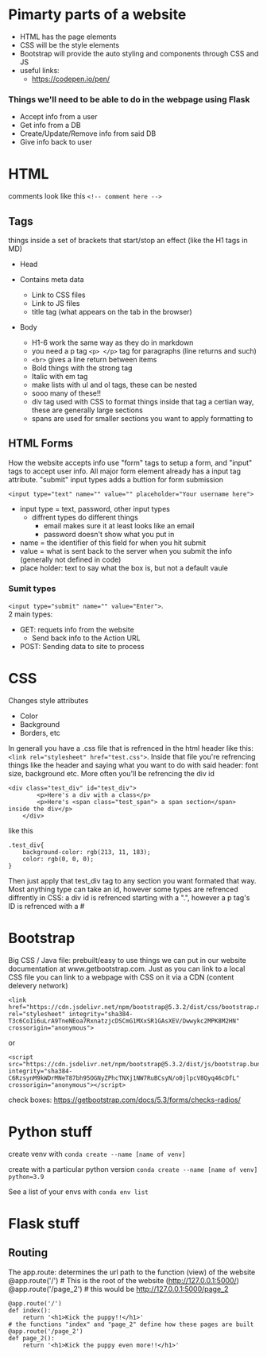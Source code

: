 <H1> Pimarty parts of a website </H1> 

*  HTML has the page elements
*  CSS will be the style elements
*  Bootstrap will provide the auto styling and components through CSS and JS
* useful links:
    * https://codepen.io/pen/

<H3> Things we'll need to be able to do in the webpage using Flask</H3>

*  Accept info from a user
*  Get info from a DB
*  Create/Update/Remove info from said DB
*  Give info back to user

<H1> HTML </H1> 

comments look like this ```<!-- comment here -->```

<H2> Tags </H2>

things inside a set of brackets that start/stop an effect (like the H1 tags in MD)

*  Head
  * Contains meta data
    * Link to CSS files
    * Link to JS files
    * title tag (what appears on the tab in the browser)

* Body
  * H1-6 work the same way as they do in markdown
  * you need a p tag ```<p> </p>``` tag for paragraphs (line returns and such)
  * ```<br>``` gives a line return between items
  * Bold things with the strong tag
  * Italic with em tag
  * make lists with ul and ol tags, these can be nested
  * sooo many of these!!
  * div tag used with CSS to format things inside that tag a certian way, these are generally large sections
  * spans are used for smaller sections you want to apply formatting to



<H2> HTML Forms </H2>
How the website accepts info use "form" tags to setup a form, and "input" tags to accept user info.  All major form element already has a input tag attribute.  "submit" input types adds a buttion for form submission

```<input type="text" name="" value="" placeholder="Your username here">```

* input type = text, password, other input types
  * diffrent types do different things
    * email makes sure it at least looks like an email
    * password doesn't show what you put in
* name = the identifier of this field for when you hit submit
* value = what is sent back to the server when you submit the info (generally not defined in code)
* place holder: text to say what the box is, but not a default vaule

<H3>Sumit types</H3> 

```<input type="submit" name="" value="Enter">```.  
2 main types: 
* GET: requets info from the website 
  * Send back info to the Action URL
* POST: Sending data to site to process

<H1>CSS</H1>

Changes style attributes
* Color
* Background
* Borders, etc

In generall you have a .css file that is refrenced in the html header like this:  ```<link rel="stylesheet" href="test.css">```.  Inside that file you're refrencing things like the header and saying what you want to do with said header: font size, background etc.  More often you'll be refrencing the div id 


```    
<div class="test_div" id="test_div">
        <p>Here's a div with a class</p>
        <p>Here's <span class="test_span"> a span section</span> inside the div</p>
    </div>
```
like this
```
.test_div{
    background-color: rgb(213, 11, 183);
    color: rgb(0, 0, 0);
}
```
Then just apply that test_div tag to any section you want formated that way.  Most anything type can take an id, however some types are refrenced diffrently in CSS: a div id is refrenced starting with a ".", however a p tag's ID is refrenced with a #

<h1>Bootstrap</h1>
Big CSS / Java file: prebuilt/easy to use things we can put in our website documentation at www.getbootstrap.com.  Just as you can link to a local CSS file you can link to a webpage with CSS on it via a CDN (content delevery network)

```
<link href="https://cdn.jsdelivr.net/npm/bootstrap@5.3.2/dist/css/bootstrap.min.css" rel="stylesheet" integrity="sha384-T3c6CoIi6uLrA9TneNEoa7RxnatzjcDSCmG1MXxSR1GAsXEV/Dwwykc2MPK8M2HN" crossorigin="anonymous">
```
or 
```
<script src="https://cdn.jsdelivr.net/npm/bootstrap@5.3.2/dist/js/bootstrap.bundle.min.js" integrity="sha384-C6RzsynM9kWDrMNeT87bh95OGNyZPhcTNXj1NW7RuBCsyN/o0jlpcV8Qyq46cDfL" crossorigin="anonymous"></script>
```

check boxes:  https://getbootstrap.com/docs/5.3/forms/checks-radios/

<h1>Python stuff</h1>

create venv with `conda create --name [name of venv]`

create with a particular python version `conda create --name [name of venv] python=3.9`

See a list of your envs with `conda env list`

<h1>Flask stuff</h1>

<h2>Routing</h2>

The app.route: determines the url path to the function (view) of the website
@app.route('/')  # This is the root of the website (http://127.0.0.1:5000/)
@app.route('/page_2') # this would be http://127.0.0.1:5000/page_2

```
@app.route('/')
def index():
    return '<h1>Kick the puppy!!</h1>'
# the functions "index" and "page_2" define how these pages are built
@app.route('/page_2')
def page_2():
    return '<h1>Kick the puppy even more!!</h1>'
```